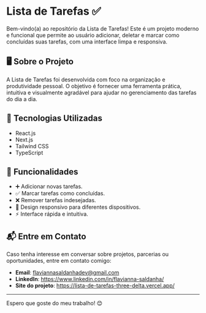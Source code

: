 # Lista de Tarefas ✅  

Bem-vindo(a) ao repositório da Lista de Tarefas!
Este é um projeto moderno e funcional que permite ao usuário adicionar, deletar e marcar como concluídas suas tarefas, com uma interface limpa e responsiva.

## 🖥️ Sobre o Projeto  

A Lista de Tarefas foi desenvolvida com foco na organização e produtividade pessoal.
O objetivo é fornecer uma ferramenta prática, intuitiva e visualmente agradável para ajudar no gerenciamento das tarefas do dia a dia.

## 🚀 Tecnologias Utilizadas  

- React.js
- Next.js 
- Tailwind CSS
- TypeScript

## 🌟 Funcionalidades  

- ➕ Adicionar novas tarefas.
- ✅ Marcar tarefas como concluídas.
- ❌ Remover tarefas indesejadas.
- 📱 Design responsivo para diferentes dispositivos.
- ⚡ Interface rápida e intuitiva.

## 📬 Entre em Contato  

Caso tenha interesse em conversar sobre projetos, parcerias ou oportunidades, entre em contato comigo:  

- **Email**: flaviannasaldanhadev@gmail.com  
- **LinkedIn**: https://www.linkedin.com/in/flavianna-saldanha/
- **Site do projeto**: https://lista-de-tarefas-three-delta.vercel.app/

---

Espero que goste do meu trabalho! 😊
